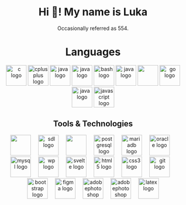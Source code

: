 <h1 align="center">Hi 👋! My name is Luka</h1>
<p align="center">Occasionally referred as 554.</p>
<h1 align="center">Languages</h1>
<div align="center">
  <img src="https://cdn.jsdelivr.net/gh/devicons/devicon/icons/c/c-original.svg" height="56" alt="c logo"  />
  <img src="https://cdn.jsdelivr.net/gh/devicons/devicon/icons/cplusplus/cplusplus-original.svg" height="56" alt="cplusplus logo"  />
  <img src="https://cdn.jsdelivr.net/gh/devicons/devicon/icons/java/java-original.svg" height="56" alt="java logo"  />
  <img src="https://cdn.jsdelivr.net/gh/devicons/devicon/icons/csharp/csharp-original.svg" height="56" alt="java logo"  />
  <img src="https://skillicons.dev/icons?i=bash" height="56" alt="bash logo"  />
  <img src="https://cdn.jsdelivr.net/gh/devicons/devicon/icons/php/php-original.svg" height="56" alt="java logo"  />
  <img src="https://cdn.jsdelivr.net/gh/devicons/devicon@latest/icons/ruby/ruby-plain.svg" height="56"/>
  <img src="https://cdn.jsdelivr.net/gh/devicons/devicon@latest/icons/go/go-original-wordmark.svg" height="56" alt="go logo"  />
  <img src="https://cdn.jsdelivr.net/gh/devicons/devicon/icons/python/python-original.svg" height="56" alt="java logo"  />
  <img src="https://cdn.jsdelivr.net/gh/devicons/devicon/icons/javascript/javascript-original.svg" height="56" alt="javascript logo"  />    

  <h2>Tools & Technologies</h2>
  <img src="https://www.sfml-dev.org/download/goodies/sfml-icon-mini.png" height="56" ald="sfml logo"    />
  <img width="12" />
  <img src="https://cdn.jsdelivr.net/gh/devicons/devicon/icons/sdl/sdl-original.svg" height="56" alt="sdl logo"  />
  <img width="12" />
  <img src="https://cdn.jsdelivr.net/gh/devicons/devicon@latest/icons/hibernate/hibernate-original.svg" height="56" />
  <img width="12" />
  <img src="https://cdn.jsdelivr.net/gh/devicons/devicon/icons/postgresql/postgresql-original.svg" height="56" alt="postgresql logo"  />
  <img width="12" />
  <img src="https://cdn.jsdelivr.net/gh/devicons/devicon@latest/icons/mariadb/mariadb-original-wordmark.svg" height="56" alt="mariadb logo"  />
  <img width="12" />
  <img src="https://cdn.jsdelivr.net/gh/devicons/devicon@latest/icons/oracle/oracle-original.svg" height="56" alt="oracle logo" />
  <img width="12" />
  <img src="https://cdn.jsdelivr.net/gh/devicons/devicon/icons/mysql/mysql-original.svg" height="56" alt="mysql logo"  />
  <img width="12" />
  <img src="https://cdn.simpleicons.org/wordpress/21759B" height="56" alt="wp logo" />
  <img width="12" />
  <img src="https://cdn.jsdelivr.net/gh/devicons/devicon/icons/svelte/svelte-original.svg" height="56" alt="svelte logo"  />
  <img width="12" />
  <img src="https://cdn.jsdelivr.net/gh/devicons/devicon/icons/html5/html5-original.svg" height="56" alt="html5 logo"  />
  <img width="12" />
  <img src="https://cdn.jsdelivr.net/gh/devicons/devicon/icons/css3/css3-original.svg" height="56" alt="css3 logo"  />
  <img width="12" />
  <img src="https://cdn.jsdelivr.net/gh/devicons/devicon/icons/git/git-original.svg" height="56" alt="git logo"  />
  <img width="12" />
  <img src="https://cdn.jsdelivr.net/gh/devicons/devicon/icons/bootstrap/bootstrap-original.svg" height="56" alt="bootstrap logo"  />
  <img width="12" />
  <img src="https://cdn.jsdelivr.net/gh/devicons/devicon/icons/figma/figma-original.svg" height="56" alt="figma logo"  />
  <img width="12" />
  <img src="https://skillicons.dev/icons?i=ps" height="56" alt="adobephotoshop logo"  />
  <img width="12" />
  <img src="https://skillicons.dev/icons?i=ai" height="56" alt="adobephotoshop logo"  />
  <img width="12" />
  <img src="https://cdn.simpleicons.org/latex/008080" height="56" alt="latex logo"  />
</div>

